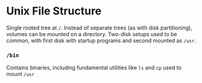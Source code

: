 # Unix File Structure
Single rooted tree at `/`. Instead of separate trees (as with disk partitioning), volumes can be *mounted* on a directory. Two-disk setups used to be common, with first disk with startup programs and second mounted as `/usr`.

### `/bin`
Contains binaries, including fundamental utilities like `ls` and `cp` used to mount `/usr`
